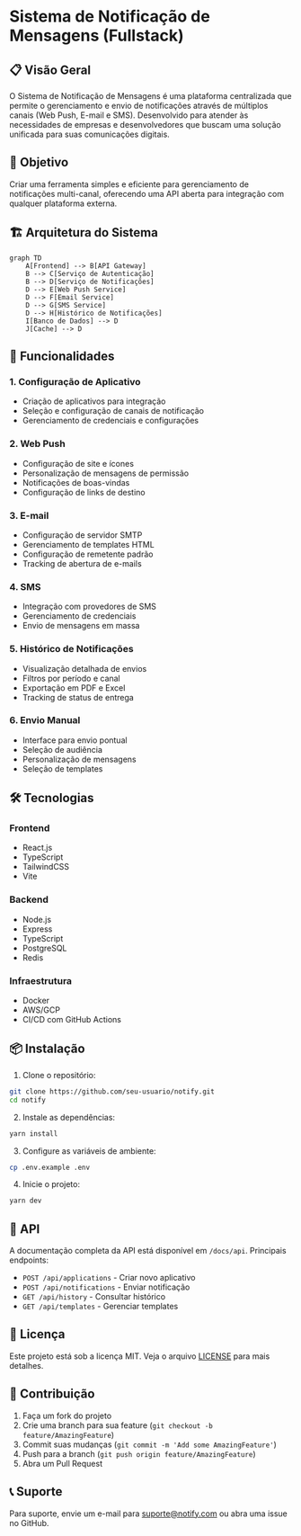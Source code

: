 # Sistema de Notificação de Mensagens (Fullstack)

## 📋 Visão Geral

O Sistema de Notificação de Mensagens é uma plataforma centralizada que permite o gerenciamento e envio de notificações através de múltiplos canais (Web Push, E-mail e SMS). Desenvolvido para atender às necessidades de empresas e desenvolvedores que buscam uma solução unificada para suas comunicações digitais.

## 🎯 Objetivo

Criar uma ferramenta simples e eficiente para gerenciamento de notificações multi-canal, oferecendo uma API aberta para integração com qualquer plataforma externa.

## 🏗️ Arquitetura do Sistema

```mermaid
graph TD
    A[Frontend] --> B[API Gateway]
    B --> C[Serviço de Autenticação]
    B --> D[Serviço de Notificações]
    D --> E[Web Push Service]
    D --> F[Email Service]
    D --> G[SMS Service]
    D --> H[Histórico de Notificações]
    I[Banco de Dados] --> D
    J[Cache] --> D
```

## 🚀 Funcionalidades

### 1. Configuração de Aplicativo
- Criação de aplicativos para integração
- Seleção e configuração de canais de notificação
- Gerenciamento de credenciais e configurações

### 2. Web Push
- Configuração de site e ícones
- Personalização de mensagens de permissão
- Notificações de boas-vindas
- Configuração de links de destino

### 3. E-mail
- Configuração de servidor SMTP
- Gerenciamento de templates HTML
- Configuração de remetente padrão
- Tracking de abertura de e-mails

### 4. SMS
- Integração com provedores de SMS
- Gerenciamento de credenciais
- Envio de mensagens em massa

### 5. Histórico de Notificações
- Visualização detalhada de envios
- Filtros por período e canal
- Exportação em PDF e Excel
- Tracking de status de entrega

### 6. Envio Manual
- Interface para envio pontual
- Seleção de audiência
- Personalização de mensagens
- Seleção de templates

## 🛠️ Tecnologias

### Frontend
- React.js
- TypeScript
- TailwindCSS
- Vite

### Backend
- Node.js
- Express
- TypeScript
- PostgreSQL
- Redis

### Infraestrutura
- Docker
- AWS/GCP
- CI/CD com GitHub Actions

## 📦 Instalação

1. Clone o repositório:
```bash
git clone https://github.com/seu-usuario/notify.git
cd notify
```

2. Instale as dependências:
```bash
yarn install
```

3. Configure as variáveis de ambiente:
```bash
cp .env.example .env
```

4. Inicie o projeto:
```bash
yarn dev
```

## 🔑 API

A documentação completa da API está disponível em `/docs/api`. Principais endpoints:

- `POST /api/applications` - Criar novo aplicativo
- `POST /api/notifications` - Enviar notificação
- `GET /api/history` - Consultar histórico
- `GET /api/templates` - Gerenciar templates

## 📝 Licença

Este projeto está sob a licença MIT. Veja o arquivo [LICENSE](LICENSE) para mais detalhes.

## 🤝 Contribuição

1. Faça um fork do projeto
2. Crie uma branch para sua feature (`git checkout -b feature/AmazingFeature`)
3. Commit suas mudanças (`git commit -m 'Add some AmazingFeature'`)
4. Push para a branch (`git push origin feature/AmazingFeature`)
5. Abra um Pull Request

## 📞 Suporte

Para suporte, envie um e-mail para suporte@notify.com ou abra uma issue no GitHub. 